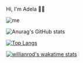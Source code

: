 Hi, I'm Adela 🐱‍💻

![me](https://fondosmil.com/fondo/26540.jpg)

![Anurag's GitHub stats](https://github-readme-stats.vercel.app/api?username=Adela015&show_icons=true&theme=radical)

[![Top Langs](https://github-readme-stats.vercel.app/api/top-langs/?username=Adela015&layout=compact)](https://github.com/Adela015/github-readme-stats)

[![willianrod's wakatime stats](https://github-readme-stats.vercel.app/api/wakatime?username=Adela015)](https://github.com/Adela015/github-readme-stats)
